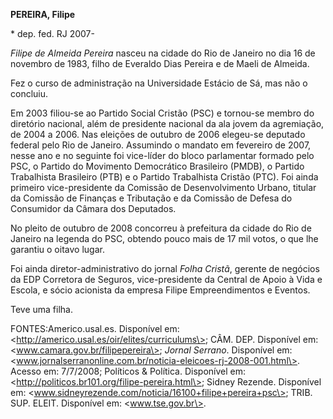**PEREIRA, Filipe**

\* dep. fed. RJ 2007-

*Filipe de Almeida Pereira* nasceu na cidade do Rio de Janeiro no dia 16
de novembro de 1983, filho de Everaldo Dias Pereira e de Maeli de
Almeida.

Fez o curso de administração na Universidade Estácio de Sá, mas não o
concluiu.

Em 2003 filiou-se ao Partido Social Cristão (PSC) e tornou-se membro do
diretório nacional, além de presidente nacional da ala jovem da
agremiação, de 2004 a 2006. Nas eleições de outubro de 2006 elegeu-se
deputado federal pelo Rio de Janeiro. Assumindo o mandato em fevereiro
de 2007, nesse ano e no seguinte foi vice-líder do bloco parlamentar
formado pelo PSC, o Partido do Movimento Democrático Brasileiro (PMDB),
o Partido Trabalhista Brasileiro (PTB) e o Partido Trabalhista Cristão
(PTC). Foi ainda primeiro vice-presidente da Comissão de Desenvolvimento
Urbano, titular da Comissão de Finanças e Tributação e da Comissão de
Defesa do Consumidor da Câmara dos Deputados.

No pleito de outubro de 2008 concorreu à prefeitura da cidade do Rio de
Janeiro na legenda do PSC, obtendo pouco mais de 17 mil votos, o que lhe
garantiu o oitavo lugar.

Foi ainda diretor-administrativo do jornal *Folha Cristã*, gerente de
negócios da EDP Corretora de Seguros, vice-presidente da Central de
Apoio à Vida e Escola, e sócio acionista da empresa Filipe
Empreendimentos e Eventos.

Teve uma filha.

FONTES:Americo.usal.es. Disponível em:
\<http://americo.usal.es/oir/elites/curriculums\>; CÂM. DEP. Disponível
em: \<www.camara.gov.br/filipepereira\>; *Jornal Serrano*. Disponível
em: \<www.jornalserranonline.com.br/noticia-eleicoes-rj-2008-001.html\>.
Acesso em: 7/7/2008; Políticos & Política. Disponível em:
\<http://politicos.br101.org/filipe-pereira.html\>; Sidney Rezende.
Disponível em:
\<www.sidneyrezende.com/noticia/16100+filipe+pereira+psc\>; TRIB. SUP.
ELEIT. Disponível em: \<www.tse.gov.br\>.

